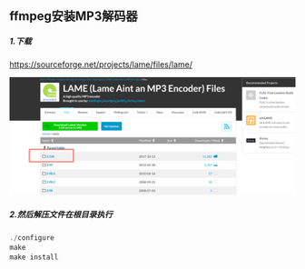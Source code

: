 

## ffmpeg安装MP3解码器

##### 1.下载

https://sourceforge.net/projects/lame/files/lame/

![image-20230129095730043](../../../assets/image-20230129095730043.png)

##### 2.然后解压文件在根目录执行

```c
./configure
make
make install
```

